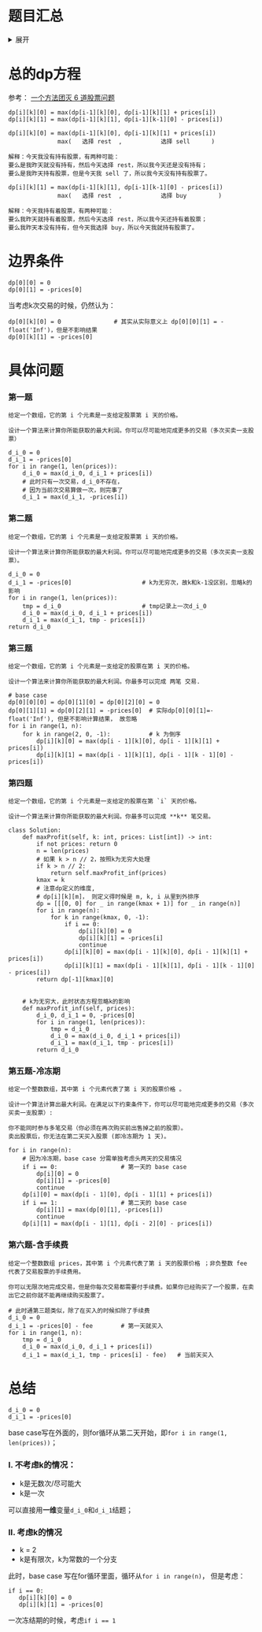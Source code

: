 # 题目汇总
<details>
<summary>展开</summary>

- [121.买卖股票的最佳时机](https://leetcode-cn.com/problems/best-time-to-buy-and-sell-stock/)
- [122.买卖股票的最佳时机 II](https://leetcode-cn.com/problems/best-time-to-buy-and-sell-stock-ii/)
- [123.买卖股票的最佳时机 III](https://leetcode-cn.com/problems/best-time-to-buy-and-sell-stock-iii/)
- [188.买卖股票的最佳时机 IV](https://leetcode-cn.com/problems/best-time-to-buy-and-sell-stock-iv/)
- [741.买卖股票的最佳时机含手续费](https://leetcode-cn.com/problems/best-time-to-buy-and-sell-stock-with-transaction-fee/)
- [309.最佳买卖股票时机含冷冻期](https://leetcode-cn.com/problems/best-time-to-buy-and-sell-stock-with-cooldown/)

</details>


# 总的dp方程

参考： [一个方法团灭 6 道股票问题](https://leetcode-cn.com/problems/best-time-to-buy-and-sell-stock-with-cooldown/solution/yi-ge-fang-fa-tuan-mie-6-dao-gu-piao-wen-ti-by-lab/)

```python3
dp[i][k][0] = max(dp[i-1][k][0], dp[i-1][k][1] + prices[i])
dp[i][k][1] = max(dp[i-1][k][1], dp[i-1][k-1][0] - prices[i])
```

```shell
dp[i][k][0] = max(dp[i-1][k][0], dp[i-1][k][1] + prices[i])
              max(   选择 rest  ,           选择 sell      )

解释：今天我没有持有股票，有两种可能：
要么是我昨天就没有持有，然后今天选择 rest，所以我今天还是没有持有；
要么是我昨天持有股票，但是今天我 sell 了，所以我今天没有持有股票了。

dp[i][k][1] = max(dp[i-1][k][1], dp[i-1][k-1][0] - prices[i])
              max(   选择 rest  ,           选择 buy         )

解释：今天我持有着股票，有两种可能：
要么我昨天就持有着股票，然后今天选择 rest，所以我今天还持有着股票；
要么我昨天本没有持有，但今天我选择 buy，所以今天我就持有股票了。
```
# 边界条件
```python3
dp[0][0] = 0
dp[0][1] = -prices[0]
```

当考虑k次交易的时候，仍然认为：

```python3
dp[0][k][0] = 0               # 其实从实际意义上 dp[0][0][1] = -float('Inf')，但是不影响结果
dp[0][k][1] = -prices[0]
```

# 具体问题
### 第一题
```shell
给定一个数组，它的第 i 个元素是一支给定股票第 i 天的价格。

设计一个算法来计算你所能获取的最大利润。你可以尽可能地完成更多的交易（多次买卖一支股票）
```

```python3
d_i_0 = 0
d_i_1 = -prices[0]
for i in range(1, len(prices)):
    d_i_0 = max(d_i_0, d_i_1 + prices[i])
    # 此时只有一次交易，d_i_0不存在，
    # 因为当前次交易算做一次，则完事了
    d_i_1 = max(d_i_1, -prices[i])
```

### 第二题
```shell
给定一个数组，它的第 i 个元素是一支给定股票第 i 天的价格。

设计一个算法来计算你所能获取的最大利润。你可以尽可能地完成更多的交易（多次买卖一支股票）。
```

```python3
d_i_0 = 0
d_i_1 = -prices[0]                    # k为无穷次，故k和k-1没区别，忽略k的影响
for i in range(1, len(prices)):
    tmp = d_i_0                       # tmp记录上一次d_i_0
    d_i_0 = max(d_i_0, d_i_1 + prices[i])
    d_i_1 = max(d_i_1, tmp - prices[i])
return d_i_0
```

### 第三题
```shell
给定一个数组，它的第 i 个元素是一支给定的股票在第 i 天的价格。

设计一个算法来计算你所能获取的最大利润。你最多可以完成 两笔 交易.
```

```python3
# base case
dp[0][0][0] = dp[0][1][0] = dp[0][2][0] = 0
dp[0][1][1] = dp[0][2][1] = -prices[0]  # 实际dp[0][0][1]=-float('Inf'), 但是不影响计算结果， 故忽略
for i in range(1, n):
    for k in range(2, 0, -1):           # k 为倒序
        dp[i][k][0] = max(dp[i - 1][k][0], dp[i - 1][k][1] + prices[i])
        dp[i][k][1] = max(dp[i - 1][k][1], dp[i - 1][k - 1][0] - prices[i])
```

### 第四题
```shell
给定一个数组，它的第 i 个元素是一支给定的股票在第 `i` 天的价格。

设计一个算法来计算你所能获取的最大利润。你最多可以完成 **k** 笔交易。
```

```python3
class Solution:
    def maxProfit(self, k: int, prices: List[int]) -> int:
        if not prices: return 0
        n = len(prices)
        # 如果 k > n // 2，按照k为无穷大处理
        if k > n // 2:
            return self.maxProfit_inf(prices)
        kmax = k
        # 注意dp定义的维度,
        # dp[i][k][m]， 则定义得时候是 m, k, i 从里到外排序
        dp = [[[0, 0] for _ in range(kmax + 1)] for _ in range(n)]
        for i in range(n):
            for k in range(kmax, 0, -1):
                if i == 0:
                    dp[i][k][0] = 0
                    dp[i][k][1] = -prices[i]
                    continue
                dp[i][k][0] = max(dp[i - 1][k][0], dp[i - 1][k][1] + prices[i])
                dp[i][k][1] = max(dp[i - 1][k][1], dp[i - 1][k - 1][0] - prices[i])
        return dp[-1][kmax][0]

    
    # k为无穷大，此时状态方程忽略k的影响
    def maxProfit_inf(self, prices):
        d_i_0, d_i_1 = 0, -prices[0]
        for i in range(1, len(prices)):
            tmp = d_i_0
            d_i_0 = max(d_i_0, d_i_1 + prices[i])
            d_i_1 = max(d_i_1, tmp - prices[i])
        return d_i_0
```

### 第五题-冷冻期
```shell
给定一个整数数组，其中第 i 个元素代表了第 i 天的股票价格 。​

设计一个算法计算出最大利润。在满足以下约束条件下，你可以尽可能地完成更多的交易（多次买卖一支股票）:

你不能同时参与多笔交易（你必须在再次购买前出售掉之前的股票）。
卖出股票后，你无法在第二天买入股票 (即冷冻期为 1 天)。
```

```python3
for i in range(n):
    # 因为冷冻期，base case 分需单独考虑头两天的交易情况
    if i == 0:                  # 第一天的 base case
        dp[i][0] = 0
        dp[i][1] = -prices[0]
        continue
    dp[i][0] = max(dp[i - 1][0], dp[i - 1][1] + prices[i])
    if i == 1:                  # 第二天的 base case
        dp[i][1] = max(dp[0][1], -prices[i])
        continue
    dp[i][1] = max(dp[i - 1][1], dp[i - 2][0] - prices[i])
```

### 第六题-含手续费
```shell
给定一个整数数组 prices，其中第 i 个元素代表了第 i 天的股票价格 ；非负整数 fee 代表了交易股票的手续费用。

你可以无限次地完成交易，但是你每次交易都需要付手续费。如果你已经购买了一个股票，在卖出它之前你就不能再继续购买股票了。
```

```python3
# 此时通第三题类似，除了在买入的时候扣除了手续费
d_i_0 = 0
d_i_1 = -prices[0] - fee        # 第一天就买入
for i in range(1, n):
    tmp = d_i_0
    d_i_0 = max(d_i_0, d_i_1 + prices[i])
    d_i_1 = max(d_i_1, tmp - prices[i] - fee)   # 当前天买入
```

# 总结
```python3
d_i_0 = 0
d_i_1 = -prices[0]
``` 

base case写在外面的，则for循环从第二天开始，即`for i in range(1, len(prices))`；

### I. 不考虑k的情况：
- k是无数次/尽可能大
- k是一次

可以直接用**一维**变量`d_i_0`和`d_i_1`结题；

### II. 考虑k的情况
- k = 2
- k是有限次，k为常数的一个分支

此时，base case 写在for循环里面，循环从`for i in range(n)`， 但是考虑：

```python3
if i == 0:
   dp[i][k][0] = 0
   dp[i][k][1] = -prices[0]
```

一次冻结期的时候，考虑`if i == 1`
